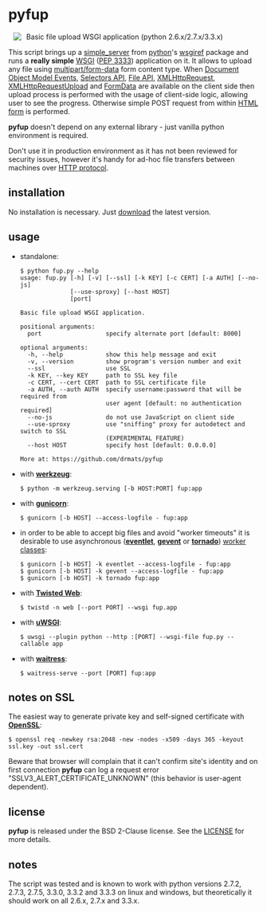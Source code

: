# pyfup

<a href="https://github.com/drmats/pyfup/">
    <img
        src="https://raw2.github.com/drmats/pyfup/master/icon.png"
        align="left"
        hspace="10"
    >
</a>

Basic file upload WSGI application (python 2.6.x/2.7.x/3.3.x)

This script brings up a
[simple\_server](http://docs.python.org/3.3/library/wsgiref.html#module-wsgiref.simple_server)
from [python](http://python.org/)'s
[wsgiref](http://docs.python.org/3.3/library/wsgiref.html) package and runs
a **really simple** [WSGI](http://wsgi.org)
([PEP 3333](http://www.python.org/dev/peps/pep-3333/)) application on it.
It allows to upload any file using
[multipart/form-data](http://www.w3.org/TR/html401/interact/forms.html#h-17.13.4.2)
form content type.
When [Document Object Model Events](http://www.w3.org/TR/DOM-Level-2-Events/events.html),
[Selectors API](http://www.w3.org/TR/selectors-api/),
[File API](http://www.w3.org/TR/FileAPI/),
[XMLHttpRequest](http://www.w3.org/TR/XMLHttpRequest/),
[XMLHttpRequestUpload](http://www.w3.org/TR/XMLHttpRequest/#xmlhttprequestupload)
and [FormData](http://www.w3.org/TR/XMLHttpRequest/#interface-formdata) are
available on the client side then upload process is performed with the usage
of client-side logic, allowing user to see the progress. Otherwise simple POST
request from within [HTML form](http://www.w3.org/TR/html401/interact/forms.html)
is performed.

**pyfup** doesn't depend on any external library - just vanilla python
environment is required.

Don't use it in production environment as it has not been reviewed
for security issues, however it's handy for ad-hoc file transfers
between machines over [HTTP protocol](http://www.ietf.org/rfc/rfc2616.txt).




## installation

No installation is necessary. Just
[download](https://raw.github.com/drmats/pyfup/master/fup.py)
the latest version.




## usage

  * standalone:

        $ python fup.py --help
        usage: fup.py [-h] [-v] [--ssl] [-k KEY] [-c CERT] [-a AUTH] [--no-js]
                      [--use-sproxy] [--host HOST]
                      [port]

        Basic file upload WSGI application.

        positional arguments:
          port                  specify alternate port [default: 8000]

        optional arguments:
          -h, --help            show this help message and exit
          -v, --version         show program's version number and exit
          --ssl                 use SSL
          -k KEY, --key KEY     path to SSL key file
          -c CERT, --cert CERT  path to SSL certificate file
          -a AUTH, --auth AUTH  specify username:password that will be required from
                                user agent [default: no authentication required]
          --no-js               do not use JavaScript on client side
          --use-sproxy          use "sniffing" proxy for autodetect and switch to SSL
                                (EXPERIMENTAL FEATURE)
          --host HOST           specify host [default: 0.0.0.0]

        More at: https://github.com/drmats/pyfup


  * with [**werkzeug**](http://werkzeug.pocoo.org/):

        $ python -m werkzeug.serving [-b HOST:PORT] fup:app

  * with [**gunicorn**](http://gunicorn.org/):
    
        $ gunicorn [-b HOST] --access-logfile - fup:app

  * in order to be able to accept big files and avoid "worker timeouts" it is
  desirable to use asynchronous ([**eventlet**](http://eventlet.net/),
  [**gevent**](http://www.gevent.org/) or
  [**tornado**](http://www.tornadoweb.org/))
  [worker classes](http://docs.gunicorn.org/en/latest/settings.html#worker-processes):

        $ gunicorn [-b HOST] -k eventlet --access-logfile - fup:app
        $ gunicorn [-b HOST] -k gevent --access-logfile - fup:app
        $ gunicorn [-b HOST] -k tornado fup:app

  * with [**Twisted Web**](https://twistedmatrix.com/trac/wiki/TwistedWeb):

        $ twistd -n web [--port PORT] --wsgi fup.app

  * with [**uWSGI**](http://uwsgi-docs.readthedocs.org/en/latest/):

        $ uwsgi --plugin python --http :[PORT] --wsgi-file fup.py --callable app

  * with [**waitress**](http://docs.pylonsproject.org/projects/waitress/en/latest/):

        $ waitress-serve --port [PORT] fup:app




## notes on SSL

The easiest way to generate private key and self-signed certificate with
[**OpenSSL**](https://www.openssl.org/):

    $ openssl req -newkey rsa:2048 -new -nodes -x509 -days 365 -keyout ssl.key -out ssl.cert

Beware that browser will complain that it can't confirm site's identity
and on first connection **pyfup** can log a request error
"SSLV3_ALERT_CERTIFICATE_UNKNOWN" (this behavior is user-agent dependent).




## license

**pyfup** is released under the BSD 2-Clause license. See the
[LICENSE](https://raw2.github.com/drmats/pyfup/master/LICENSE)
for more details.




## notes

The script was tested and is known to work with python versions 2.7.2, 2.7.3,
2.7.5, 3.3.0, 3.3.2 and 3.3.3 on linux and windows, but theoretically it should
work on all 2.6.x, 2.7.x and 3.3.x.
